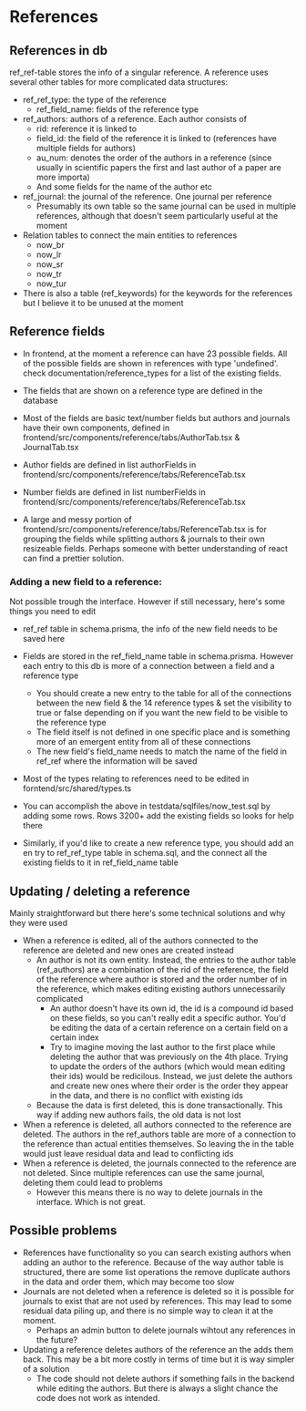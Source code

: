 # References

## References in db

ref_ref-table stores the info of a singular reference. A reference uses several other tables for more complicated data structures:
* ref_ref_type: the type of the reference
    * ref_field_name: fields of the reference type
* ref_authors: authors of a reference. Each author consists of
    * rid: reference it is linked to
    * field_id: the field of the reference it is linked to (references have multiple fields for authors)
    * au_num: denotes the order of the authors in a reference (since usually in scientific papers the first and last author of a paper are more importa)
    * And some fields for the name of the author etc
* ref_journal: the journal of the reference. One journal per reference
    * Presumably its own table so the same journal can be used in multiple references, although that doesn't seem particularly useful at the moment
* Relation tables to connect the main entities to references
    * now_br
    * now_lr
    * now_sr
    * now_tr
    * now_tur
* There is also a table (ref_keywords) for the keywords for the references but I believe it to be unused at the moment

## Reference fields

* In frontend, at the moment a reference can have 23 possible fields. All of the possible fields are shown in references with type 'undefined'. check documentation/reference_types for a list of the existing fields.
* The fields that are shown on a reference type are defined in the database
* Most of the fields are basic text/number fields but authors and journals have their own components, defined in frontend/src/components/reference/tabs/AuthorTab.tsx & JournalTab.tsx
* Author fields are defined in list authorFields in frontend/src/components/reference/tabs/ReferenceTab.tsx
* Number fields are defined in list numberFields in frontend/src/components/reference/tabs/ReferenceTab.tsx

* A large and messy portion of frontend/src/components/reference/tabs/ReferenceTab.tsx is for grouping the fields while splitting authors & journals to their own resizeable fields. Perhaps someone with better understanding of react can find a prettier solution.

### Adding a new field to a reference:

Not possible trough the interface. However if still necessary, here's some things you need to edit
* ref_ref table in schema.prisma, the info of the new field needs to be saved here
* Fields are stored in the ref_field_name table in schema.prisma. However each entry to this db is more of a connection between a field and a reference type
    * You should create a new entry to the table for all of the connections between the new field & the 14 reference types & set the visibility to true or false depending on if you want the new field to be visible to the reference type
    * The field itself is not defined in one specific place and is something more of an emergent entity from all of these connections
    * The new field's field_name needs to match the name of the field in ref_ref where the information will be saved
* Most of the types relating to references need to be edited in forntend/src/shared/types.ts

* You can accomplish the above in testdata/sqlfiles/now_test.sql by adding some rows. Rows 3200+ add the existing fields so looks for help there

* Similarly, if you'd like to create a new reference type, you should add an en try to ref_ref_type table in schema.sql, and the connect all the existing fields to it in ref_field_name table

## Updating / deleting a reference

Mainly straightforward but there here's some technical solutions and why they were used
* When a reference is edited, all of the authors connected to the reference are deleted and new ones are created instead
    * An author is not its own entity. Instead, the entries to the author table (ref_authors) are a combination of the rid of the reference, the field of the reference where author is stored and the order number of in the reference, which makes editing existing authors unnecessarily complicated
        * An author doesn't have its own id, the id is a compound id based on these fields, so you can't really edit a specific author. You'd be editing the data of a certain reference on a certain field on a certain index
        * Try to imagine moving the last author to the first place while deleting the author that was previously on the 4th place. Trying to update the orders of the authors (which would mean editing their ids) would be redicilous. Instead, we just delete the authors and create new ones where their order is the order they appear in the data, and there is no conflict with existing ids
    * Because the data is first deleted, this is done transactionally. This way if adding new authors fails, the old data is not lost
* When a reference is deleted, all authors connected to the reference are deleted. The authors in the ref_authors table are more of a connection to the reference than actual entities themselves. So leaving the in the table would just leave residual data and lead to conflicting ids
* When a reference is deleted, the journals connected to the reference are not deleted. Since multiple references can use the same journal, deleting them could lead to problems
    * However this means there is no way to delete journals in the interface. Which is not great.


## Possible problems
* References have functionality so you can search existing authors when adding an author to the reference. Because of the way author table is structured, there are some list operations the remove duplicate authors in the data and order them, which may become too slow
* Journals are not deleted when a reference is deleted so it is possible for journals to exist that are not used by references. This may lead to some residual data piling up, and there is no simple way to clean it at the moment.
    * Perhaps an admin button to delete journals wihtout any references in the future?
* Updating a reference deletes authors of the reference an the adds them back. This may be a bit more costly in terms of time but it is way simpler of a solution
    * The code should not delete authors if something fails in the backend while editing the authors. But there is always a slight chance the code does not work as intended.

